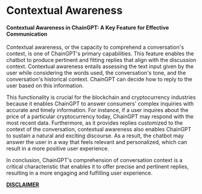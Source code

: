 # Contextual Awareness

#### Contextual Awareness in ChainGPT: A Key Feature for Effective Communication

Contextual awareness, or the capacity to comprehend a conversation's context, is one of ChainGPT's primary capabilities. This feature enables the chatbot to produce pertinent and fitting replies that align with the discussion context. Contextual awareness entails assessing the text input given by the user while considering the words used, the conversation's tone, and the conversation's historical context. ChainGPT can decide how to reply to the user based on this information.

This functionality is crucial for the blockchain and cryptocurrency industries because it enables ChainGPT to answer consumers' complex inquiries with accurate and timely information. For instance, if a user inquires about the price of a particular cryptocurrency today, ChainGPT may respond with the most recent data. Furthermore, as it provides replies customized to the context of the conversation, contextual awareness also enables ChainGPT to sustain a natural and exciting discourse. As a result, the chatbot may answer the user in a way that feels relevant and personalized, which can result in a more positive user experience.

In conclusion, ChainGPT's comprehension of conversation context is a critical characteristic that enables it to offer precise and pertinent replies, resulting in a more engaging and fulfilling user experience.



[**DISCLAIMER**](../../../legal/disclaimer.md)
